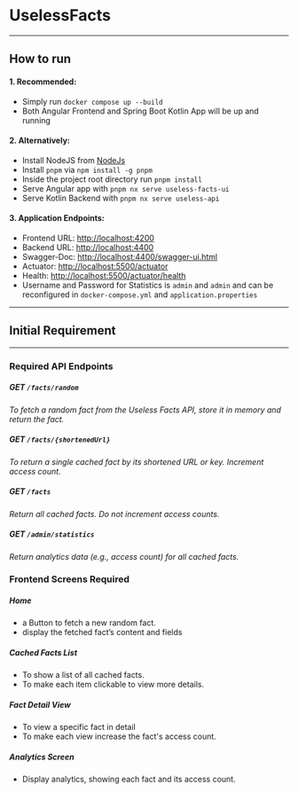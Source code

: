 # UselessFacts

---
## How to run

#### 1. Recommended: 
 - Simply run `docker compose up --build`
 - Both Angular Frontend and Spring Boot Kotlin App will be up and running

 #### 2. Alternatively:
 - Install NodeJS from [NodeJs](https://nodejs.org/) 
 - Install `pnpm` via `npm install -g pnpm`
 - Inside the project root directory run `pnpm install`
 - Serve Angular app with `pnpm nx serve useless-facts-ui`
 - Serve Kotlin Backend with `pnpm nx serve useless-api`

 #### 3. Application Endpoints:
 - Frontend URL: [http://localhost:4200](http://localhost:4200)
 - Backend URL: [http://localhost:4400](http://localhost:4400)
 - Swagger-Doc: [http://localhost:4400/swagger-ui.html](http://localhost:4400/swagger-ui.html)
 - Actuator: [http://localhost:5500/actuator](http://localhost:5500/actuator)
 - Health: [http://localhost:5500/actuator/health](http://localhost:5500/actuator/health)
 - Username and Password for Statistics is `admin` and `admin` and can be reconfigured in `docker-compose.yml` and `application.properties`


---
## Initial Requirement
---

### Required API Endpoints

##### GET `/facts/random`
_To fetch a random fact from the Useless Facts API, store it in memory and return the fact._

##### GET `/facts/{shortenedUrl}`

_To return a single cached fact by its shortened URL or key. Increment access count._

##### GET `/facts`

_Return all cached facts. Do not increment access counts._

##### GET `/admin/statistics`

_Return analytics data (e.g., access count) for all cached facts._


### Frontend Screens Required

##### Home

- a Button to fetch a new random fact.
- display the fetched fact’s content and fields

##### Cached Facts List

- To show a list of all cached facts.
- To make each item clickable to view more details.

##### Fact Detail View

- To view a specific fact in detail
- To make each view increase the fact's access count.

##### Analytics Screen

- Display analytics, showing each fact and its access count.

